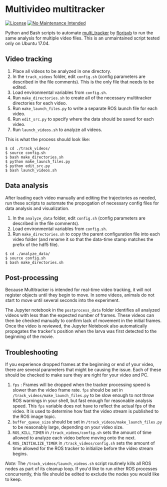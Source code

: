 # Multivideo multitracker
[![License](https://img.shields.io/github/license/mashape/apistatus.svg)](http://doge.mit-license.org) 
[![No Maintenance Intended](http://unmaintained.tech/badge.svg)](http://unmaintained.tech/)

Python and Bash scripts to automate [multi_tracker](https://github.com/florisvb/multi_tracker) by [florisvb](https://github.com/florisvb) to run the same analysis for multiple video files. This is an unmaintained script tested only on Ubuntu 17.04.

## Video tracking
1. Place all videos to be analyzed in one directory.
2. In the `track_videos` folder, edit `config.sh` (config parameters are described in the file comments). This is the only file that needs to be edited. 
3. Load environmental variables from `config.sh`.
4. Run `make_directories.sh` to create all of the necessary multitracker directories for each video.
5. Run `make_launch_files.py` to write a separate ROS launch file for each video. 
6. Run `edit_src.py` to specify where the data should be saved for each video. 
7. Run `launch_videos.sh` to analyze all videos.

This is what the process should look like: 
```shell
$ cd ./track_videos/
$ source config.sh
$ bash make_directories.sh
$ python make_launch_files.py
$ python edit_src.py
$ bash launch_videos.sh
```

## Data analysis
After loading each video manually and editing the trajectories as needed, run these scripts to automate the propogation of necessary config files for data analysis and visualization. 

1. In the `analyze_data` folder, edit `config.sh` (config parameters are described in the file comments).
2. Load environmental variables from `config.sh`.
3. Run `make_directories.sh` to copy the parent configuration file into each video folder (and rename it so that the data-time stamp matches the prefix of the hdf5 file). 

```shell
$ cd ./analyze_data/
$ source config.sh
$ bash make_directories.sh
```

## Post-processing
Because Multitracker is intended for real-time video tracking, it will not register objects until they begin to move. In some videos, animals do not start to move until several seconds into the experiment. 

The Jupyter notebook in the `postprocess_data` folder identifies all analyzed videos with less than the expected number of frames. These videos can then be checked manually to confirm lack of movement in the initial frames. Once the video is reviewed, the Jupyter Notebook also automatically propagates
the tracker's position when the larva was first detected to the beginning of the movie. 

## Troubleshooting
If you experience dropped frames at the beginning or end of your video, there are several parameters that might be causing the issue. Each of these should be checked to make sure they are right for your video and PC. 

1. `fps` : Frames will be dropped when the tracker processing speed is slower than the video frame rate. `fps` should be set in `/track_videos/make_launch_files.py` to be slow enough to not throw ROS warnings in your shell, but fast enough for reasonable analysis speed. This `fps` variable does not have to reflect the actual fps of the video. It is used to determine how fast the video stream is published to the ROS image topic. 
2. `buffer_queue_size` should be set in `/track_videos/make_launch_files.py` to be reasonably large, depending on your video size. 
3. `ROS_KILL_TIMER` in `/track_videos/config.sh` sets the amount of time allowed to analyze each video before moving onto the next. 
4. `ROS_INITIALIZE_TIMER` in `/track_videos/config.sh` sets the amount of time allowed for the ROS tracker to initialize before the video stream begins. 

*Note:* The `/track_videos/launch_videos.sh` script routinely kills all ROS nodes as part of its cleanup loop. If you'd like to run other ROS processes concurrently, this file should be edited to exclude the nodes you would like to keep.
